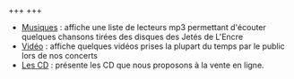 +++
+++


- [Musiques](musiques) : affiche une liste de lecteurs mp3 permettant d'écouter quelques chansons tirées des disques des Jetés de L'Encre
- [Vidéo](videos) : affiche quelques vidéos prises la plupart du temps par le public lors de nos concerts
- [Les CD](cd) : présente les CD  que nous proposons à la vente en ligne.
